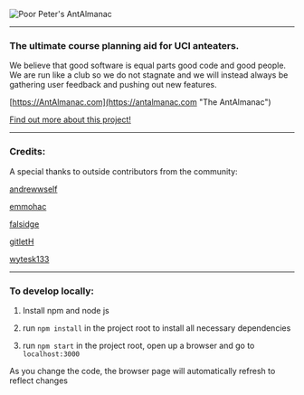 ![Poor Peter's AntAlmanac](https://www.ics.uci.edu/~rang1/AntAlmanac/img/logo_wide.png)

<hr>

### The ultimate course planning aid for UCI anteaters.

We believe that good software is equal parts good code and good people. We are run like a club so we do not stagnate and we will instead always be gathering user feedback and pushing out new features.

[https://AntAlmanac.com](https://antalmanac.com "The AntAlmanac")

[Find out more about this project!](https://www.ics.uci.edu/~rang1/AntAlmanac/index.html "Info Page")

<hr>

### Credits:

A special thanks to outside contributors from the community:

[andrewwself](https://github.com/andrewwself "andrewwself")

[emmohac](https://github.com/emmohac "emmohac")

[falsidge](https://github.com/falsidge "falsidge")

[gitletH](https://github.com/gitletH "gitletH")

[wytesk133](https://github.com/wytesk133 "wytesk133")

<hr>

### To develop locally:

1. Install npm and node js

2. run `npm install` in the project root to install all necessary dependencies

3. run `npm start` in the project root, open up a browser and go to `localhost:3000`

As you change the code, the browser page will automatically refresh to reflect changes
